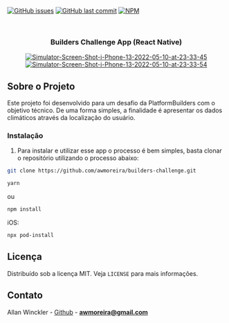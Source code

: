 <!--
*** Obrigado por estar vendo o meu README. Se você tiver alguma sugestão
*** que possa melhorá-lo ainda mais dê um fork no repositório e crie uma Pull
*** Request ou abra uma Issue com a tag "sugestão".
*** Obrigado novamente! :D
-->

<!-- PROJECT SHIELDS -->

[![GitHub issues](https://img.shields.io/github/issues-raw/rocketseat/react-native-template-rocketseat-basic.svg)](https://img.shields.io/github/issues/awmoreira/builders-challenge)
[![GitHub last commit](https://img.shields.io/badge/last%20commit-11%2F05%2F2022-red)](https://github.com/awmoreira/builders-challenge/commits/main)
[![NPM](https://img.shields.io/npm/l/react-native-template-rocketseat-basic.svg)](https://choosealicense.com/licenses/mit)

<!-- PROJECT LOGO -->
<br />
<p align="center">
   <h3 align="center">Builders Challenge App (React Native)</h3>
</p>
<p align="center">
   <a href="https://ibb.co/zZ9WpQB"><img src="https://i.ibb.co/zZ9WpQB/Simulator-Screen-Shot-i-Phone-13-2022-05-10-at-23-33-45.png" alt="Simulator-Screen-Shot-i-Phone-13-2022-05-10-at-23-33-45" border="0"></a> <a href="https://ibb.co/6J2ZpWx"><img src="https://i.ibb.co/6J2ZpWx/Simulator-Screen-Shot-i-Phone-13-2022-05-10-at-23-33-54.png" alt="Simulator-Screen-Shot-i-Phone-13-2022-05-10-at-23-33-54" border="0"></a>
</p>

<!-- ABOUT THE PROJECT -->

## Sobre o Projeto

Este projeto foi desenvolvido para um desafio da PlatformBuilders com o objetivo técnico.
De uma forma simples, a finalidade é apresentar os dados climáticos através da localização do usuário.

### Instalação

1. Para instalar e utilizar esse app o processo é bem simples, basta clonar o repositório utilizando o processo abaixo:

```sh
git clone https://github.com/awmoreira/builders-challenge.git
```

```sh
yarn
```

ou

```sh
npm install
```

iOS:

```sh
npx pod-install
```

<!-- LICENSE -->

## Licença

Distribuído sob a licença MIT. Veja `LICENSE` para mais informações.

<!-- CONTACT -->

## Contato

Allan Winckler - [Github](https://github.com/awmoreira) - **awmoreira@gmail.com**
